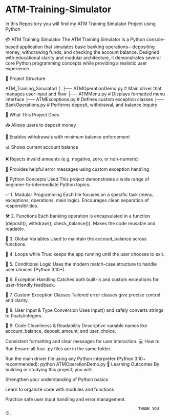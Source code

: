 # ATM-Training-Simulator
In this Repository you will find my ATM Training Simulator Project using Python 


💳 ATM Training Simulator
The ATM Training Simulator is a Python console-based application that simulates basic banking operations—depositing money, withdrawing funds, and checking the account balance. Designed with educational clarity and modular architecture, it demonstrates several core Python programming concepts while providing a realistic user experience.

📂 Project Structure

ATM_Training_Simulator/
│
├── ATMOperationDemo.py # Main driver that manages user input and flow
├── ATMMenu.py # Displays formatted menu interface
├── ATMExceptions.py # Defines custom exception classes
├── BankOperations.py # Performs deposit, withdrawal, and balance inquiry

🚀 What This Project Does

📥 Allows users to deposit money

💸 Enables withdrawals with minimum balance enforcement

📊 Shows current account balance

❌ Rejects invalid amounts (e.g. negative, zero, or non-numeric)

💬 Provides helpful error messages using custom exception handling

🧠 Python Concepts Used
This project demonstrates a wide range of beginner-to-intermediate Python topics:

✅ 1. Modular Programming
Each file focuses on a specific task (menu, exceptions, operations, main logic).
Encourages clean separation of responsibilities.

🛠️ 2. Functions
Each banking operation is encapsulated in a function (deposit(), withdraw(), check_balance()).
Makes the code reusable and readable.

🎯 3. Global Variables
Used to maintain the account_balance across functions.

🔁 4. Loops
while True: keeps the app running until the user chooses to exit.

🧮 5. Conditional Logic
Uses the modern match-case structure to handle user choices (Python 3.10+).

🚨 6. Exception Handling
Catches both built-in and custom exceptions for user-friendly feedback.

🚧 7. Custom Exception Classes
Tailored error classes give precise control and clarity.

🧾 8. User Input & Type Conversion
Uses input() and safely converts strings to floats/integers.

🧹 9. Code Cleanliness & Readability
Descriptive variable names like account_balance, deposit_amount, and user_choice.

Consistent formatting and clear messages for user interaction.
💻 How to Run
Ensure all four .py files are in the same folder.

Run the main driver file using any Python interpreter (Python 3.10+ recommended):
python ATMOperationDemo.py
📘 Learning Outcomes
By building or studying this project, you will:

Strengthen your understanding of Python basics

Learn to organize code with modules and functions

Practice safe user input handling and error management.

                                                              THANK YOU 😊.
